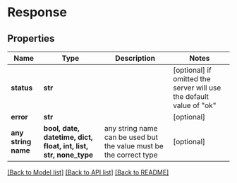 # Response


## Properties
Name | Type | Description | Notes
------------ | ------------- | ------------- | -------------
**status** | **str** |  | [optional]  if omitted the server will use the default value of "ok"
**error** | **str** |  | [optional] 
**any string name** | **bool, date, datetime, dict, float, int, list, str, none_type** | any string name can be used but the value must be the correct type | [optional]

[[Back to Model list]](../README.md#documentation-for-models) [[Back to API list]](../README.md#documentation-for-api-endpoints) [[Back to README]](../README.md)


